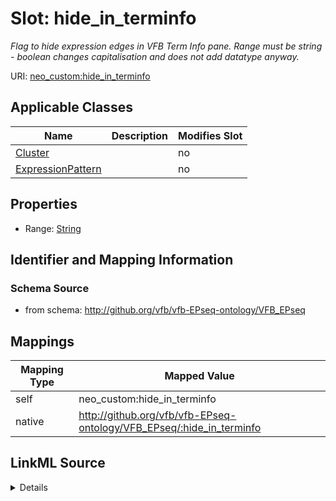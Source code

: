 

# Slot: hide_in_terminfo


_Flag to hide expression edges in VFB Term Info pane. Range must be string - boolean changes capitalisation and does not add datatype anyway._





URI: [neo_custom:hide_in_terminfo](http://n2o.neo/custom/hide_in_terminfo)



<!-- no inheritance hierarchy -->





## Applicable Classes

| Name | Description | Modifies Slot |
| --- | --- | --- |
| [Cluster](Cluster.md) |  |  no  |
| [ExpressionPattern](ExpressionPattern.md) |  |  no  |







## Properties

* Range: [String](String.md)





## Identifier and Mapping Information







### Schema Source


* from schema: http://github.org/vfb/vfb-EPseq-ontology/VFB_EPseq




## Mappings

| Mapping Type | Mapped Value |
| ---  | ---  |
| self | neo_custom:hide_in_terminfo |
| native | http://github.org/vfb/vfb-EPseq-ontology/VFB_EPseq/:hide_in_terminfo |




## LinkML Source

<details>
```yaml
name: hide_in_terminfo
description: Flag to hide expression edges in VFB Term Info pane. Range must be string
  - boolean changes capitalisation and does not add datatype anyway.
from_schema: http://github.org/vfb/vfb-EPseq-ontology/VFB_EPseq
rank: 1000
slot_uri: neo_custom:hide_in_terminfo
alias: hide_in_terminfo
domain_of:
- ExpressionPattern
- Cluster
range: string

```
</details>